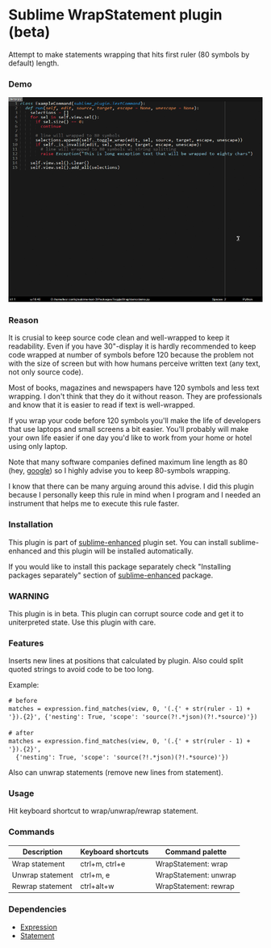 # Sublime WrapStatement plugin (beta)

Attempt to make statements wrapping that hits first ruler (80 symbols by
default) length.


### Demo

![Demo](https://github.com/shagabutdinov/sublime-enhanced-demos/raw/master/wrap_statement.gif "Demo")


### Reason

It is crusial to keep source code clean and well-wrapped to keep it readability.
Even if you have 30"-display it is hardly recommended to keep code wrapped
at number of symbols before 120 because the problem not with the size of screen
but with how humans perceive written text (any text, not only source code).

Most of books, magazines and newspapers have 120 symbols and less text wrapping.
I don't think that they do it without reason. They are professionals and know
that it is easier to read if text is well-wrapped.

If you wrap your code before 120 symbols you'll make the life of developers that
use laptops and small screens a bit easier. You'll probably will make your own
life easier if one day you'd like to work from your home or hotel using only
laptop.

Note that many software companies defined maximum line length as 80 (hey,
[google](http://google-styleguide.googlecode.com/svn/trunk/cppguide.html#Line_Length))
so I highly advise you to keep 80-symbols wrapping.

I know that there can be many arguing around this advise. I did this plugin
because I personally keep this rule in mind when I program and I needed an
instrument that helps me to execute this rule faster.


### Installation

This plugin is part of [sublime-enhanced](http://github.com/shagabutdinov/sublime-enhanced)
plugin set. You can install sublime-enhanced and this plugin will be installed
automatically.

If you would like to install this package separately check "Installing packages
separately" section of [sublime-enhanced](http://github.com/shagabutdinov/sublime-enhanced)
package.


### WARNING

This plugin is in beta. This plugin can corrupt source code and get it to
uniterpreted state. Use this plugin with care.


### Features

Inserts new lines at positions that calculated by plugin. Also could split
quoted strings to avoid code to be too long.

Example:

  ```
  # before
  matches = expression.find_matches(view, 0, '(.{' + str(ruler - 1) + '}).{2}', {'nesting': True, 'scope': 'source(?!.*json)(?!.*source)'})

  # after
  matches = expression.find_matches(view, 0, '(.{' + str(ruler - 1) + '}).{2}',
    {'nesting': True, 'scope': 'source(?!.*json)(?!.*source)'})
  ```

Also can unwrap statements (remove new lines from statement).


### Usage

Hit keyboard shortcut to wrap/unwrap/rewrap statement.


### Commands

| Description      | Keyboard shortcuts | Command palette       |
|------------------|--------------------|-----------------------|
| Wrap statement   | ctrl+m, ctrl+e     | WrapStatement: wrap   |
| Unwrap statement | ctrl+m, e          | WrapStatement: unwrap |
| Rewrap statement | ctrl+alt+w         | WrapStatement: rewrap |


### Dependencies

* [Expression](https://github.com/shagabutdinov/sublime-expression)
* [Statement](https://github.com/shagabutdinov/sublime-statement)